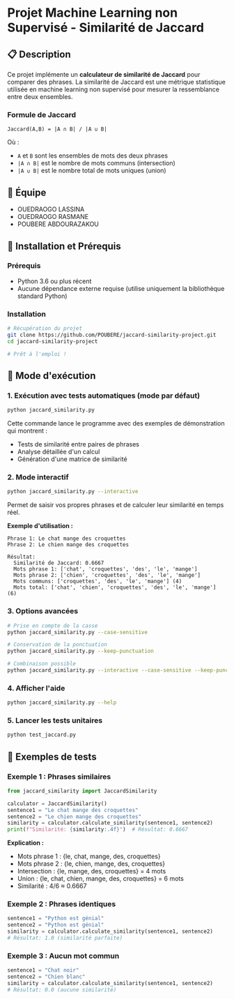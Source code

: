 # Projet Machine Learning non Supervisé - Similarité de Jaccard

## 📋 Description

Ce projet implémente un **calculateur de similarité de Jaccard** pour comparer des phrases. La similarité de Jaccard est une métrique statistique utilisée en machine learning non supervisé pour mesurer la ressemblance entre deux ensembles.

### Formule de Jaccard

```
Jaccard(A,B) = |A ∩ B| / |A ∪ B|
```

Où :

- `A` et `B` sont les ensembles de mots des deux phrases
- `|A ∩ B|` est le nombre de mots communs (intersection)
- `|A ∪ B|` est le nombre total de mots uniques (union)

## 👥 Équipe

- OUEDRAOGO LASSINA
- OUEDRAOGO RASMANE
- POUBERE ABDOURAZAKOU

## 🚀 Installation et Prérequis

### Prérequis

- Python 3.6 ou plus récent
- Aucune dépendance externe requise (utilise uniquement la bibliothèque standard Python)

### Installation

```bash
# Récupération du projet
git clone https://github.com/POUBERE/jaccard-similarity-project.git
cd jaccard-similarity-project

# Prêt à l'emploi !
```

## 📖 Mode d'exécution

### 1. Exécution avec tests automatiques (mode par défaut)

```bash
python jaccard_similarity.py
```

Cette commande lance le programme avec des exemples de démonstration qui montrent :

- Tests de similarité entre paires de phrases
- Analyse détaillée d'un calcul
- Génération d'une matrice de similarité

### 2. Mode interactif

```bash
python jaccard_similarity.py --interactive
```

Permet de saisir vos propres phrases et de calculer leur similarité en temps réel.

**Exemple d'utilisation :**

```
Phrase 1: Le chat mange des croquettes
Phrase 2: Le chien mange des croquettes

Résultat:
  Similarité de Jaccard: 0.6667
  Mots phrase 1: ['chat', 'croquettes', 'des', 'le', 'mange']
  Mots phrase 2: ['chien', 'croquettes', 'des', 'le', 'mange']
  Mots communs: ['croquettes', 'des', 'le', 'mange'] (4)
  Mots total: ['chat', 'chien', 'croquettes', 'des', 'le', 'mange'] (6)
```

### 3. Options avancées

```bash
# Prise en compte de la casse
python jaccard_similarity.py --case-sensitive

# Conservation de la ponctuation
python jaccard_similarity.py --keep-punctuation

# Combinaison possible
python jaccard_similarity.py --interactive --case-sensitive --keep-punctuation
```

### 4. Afficher l'aide

```bash
python jaccard_similarity.py --help
```

### 5. Lancer les tests unitaires

```bash
python test_jaccard.py
```

## 🧪 Exemples de tests

### Exemple 1 : Phrases similaires

```python
from jaccard_similarity import JaccardSimilarity

calculator = JaccardSimilarity()
sentence1 = "Le chat mange des croquettes"
sentence2 = "Le chien mange des croquettes"
similarity = calculator.calculate_similarity(sentence1, sentence2)
print(f"Similarité: {similarity:.4f}")  # Résultat: 0.6667
```

**Explication :**

- Mots phrase 1 : {le, chat, mange, des, croquettes}
- Mots phrase 2 : {le, chien, mange, des, croquettes}
- Intersection : {le, mange, des, croquettes} = 4 mots
- Union : {le, chat, chien, mange, des, croquettes} = 6 mots
- Similarité : 4/6 ≈ 0.6667

### Exemple 2 : Phrases identiques

```python
sentence1 = "Python est génial"
sentence2 = "Python est génial"
similarity = calculator.calculate_similarity(sentence1, sentence2)
# Résultat: 1.0 (similarité parfaite)
```

### Exemple 3 : Aucun mot commun

```python
sentence1 = "Chat noir"
sentence2 = "Chien blanc"
similarity = calculator.calculate_similarity(sentence1, sentence2)
# Résultat: 0.0 (aucune similarité)
```
